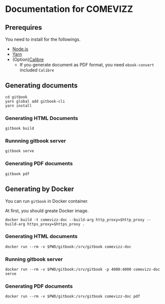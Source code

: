 # Documentation for COMEVIZZ

## Prerequires

You need to install for the followings.

* [Node.js](https://nodejs.org/ja/)
* [Yarn](https://yarnpkg.com/lang/en/)
* (Option)[Calibre](https://calibre-ebook.com/download)
  * If you generate document as PDF format, you need `ebook-convert` included `Calibre`

## Generating documents

```
cd gitbook
yarn global add gitbook-cli
yarn install
```

### Generating HTML Documents

```
gitbook build
```

### Runnning gitbook server

```
gitbook serve
```

### Generating PDF documents

```
gitbook pdf
```

## Generating by Docker

You can run `gitbook` in Docker container.

At first, you should greate Docker image.

```
docker build -t comevizz-doc --build-arg http_proxy=$http_proxy --build-arg https_proxy=$https_proxy .
```

### Generating HTML documents

```
docker run --rm -v $PWD/gitbook:/srv/gitbook comevizz-doc
```

### Running gitbook server

```
docker run --rm -v $PWD/gitbook:/srv/gitbook -p 4000:4000 comevizz-doc serve
```

### Generating PDF documents

```
docker run --rm -v $PWD/gitbook:/srv/gitbook comevizz-doc pdf
```
